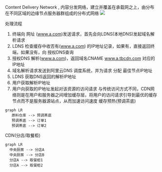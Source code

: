 Content Delivery Network , 内容分发网络，建立并覆盖在承载网之上，由分布在不同区域的边缘节点服务器群组成的分布式网络
![](https://ask.qcloudimg.com/http-save/3264435/u6pjybbkxn.png)

处理流程
1. 终端向 网址 (www.a.com)发送请求，首先会向LDNS(本地DNS)发起域名解析请求
2. LDNS 检查缓存中收否有(www.a.com) 的IP地址记录，如果有，直接返回终端，如果没有，向 授权DNS查询
3. 授权DNS 解析(www.a.com)，返回域名CNAME www.a.tbcdn.com 对应的IP地址
4. 域名解析请求发送到阿里云DNS 调度系统，并为请求 分配 最佳节点IP地址
5. LDNS 获取DNS返回的解析IP地址
6. 用户获取解析IP地址
7. 用户向获取的IP地址发起对该资源的访问请求
与传统访问方式不同，CDN网络则是在用户和服务器之间增加缓存层，将用户的访问请求引导到最优的缓存节点而不是服务器源站点，从而加速访问速度
缓存预热(预调茶底)
```mermaid
graph LR
   原料仓库 --> 预调茶底
   预调茶底 --> 订单1
   预调茶底 --> 订单2
```
CDN(分店/取餐柜)
```mermaid
graph LR
  中央厨房 --> 分店A
  中央厨房 --> 分店B
  分店A --> 取餐柜1
  分店A --> 取餐柜2
  ```
